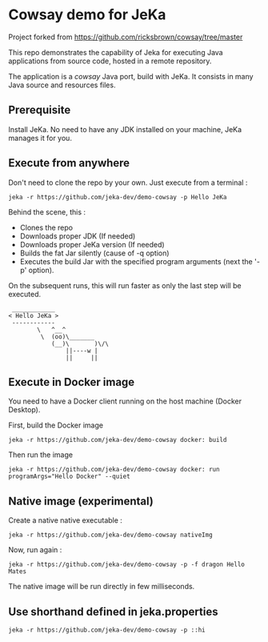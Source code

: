 # Cowsay demo for JeKa

Project forked from https://github.com/ricksbrown/cowsay/tree/master

This repo demonstrates the capability of Jeka for executing Java applications from source code, hosted 
in a remote repository.

The application is a *cowsay* Java port, build with JeKa. 
It consists in many Java source and resources files.

## Prerequisite 

Install JeKa.
No need to have any JDK installed on your machine, JeKa manages it for you.

## Execute from anywhere

Don't need to clone the repo by your own. Just execute from a terminal :

```shell
jeka -r https://github.com/jeka-dev/demo-cowsay -p Hello JeKa
```

Behind the scene, this :
  - Clones the repo
  - Downloads proper JDK (If needed)
  - Downloads proper JeKa version (If needed)
  - Builds the fat Jar silently (cause of -q option)
  - Executes the build Jar with the specified program arguments (next the '-p' option).

On the subsequent runs, this will run faster as only the last step will be executed.

```
 ____________
< Hello JeKa >
 ------------
        \   ^__^
         \  (oo)\_______
            (__)\       )\/\
                ||----w |
                ||     ||
```

## Execute in Docker image
You need to have a Docker client running on the host machine (Docker Desktop).

First, build the Docker image
```shell
jeka -r https://github.com/jeka-dev/demo-cowsay docker: build
```

Then run the image
```shell
jeka -r https://github.com/jeka-dev/demo-cowsay docker: run programArgs="Hello Docker" --quiet
```

## Native image (experimental)

Create a native native executable :

```shell
jeka -r https://github.com/jeka-dev/demo-cowsay nativeImg 
```

Now, run again :
```shell
jeka -r https://github.com/jeka-dev/demo-cowsay -p -f dragon Hello Mates
```
The native image will be run directly in few milliseconds.


## Use shorthand defined in jeka.properties

```shell
jeka -r https://github.com/jeka-dev/demo-cowsay -p ::hi
```